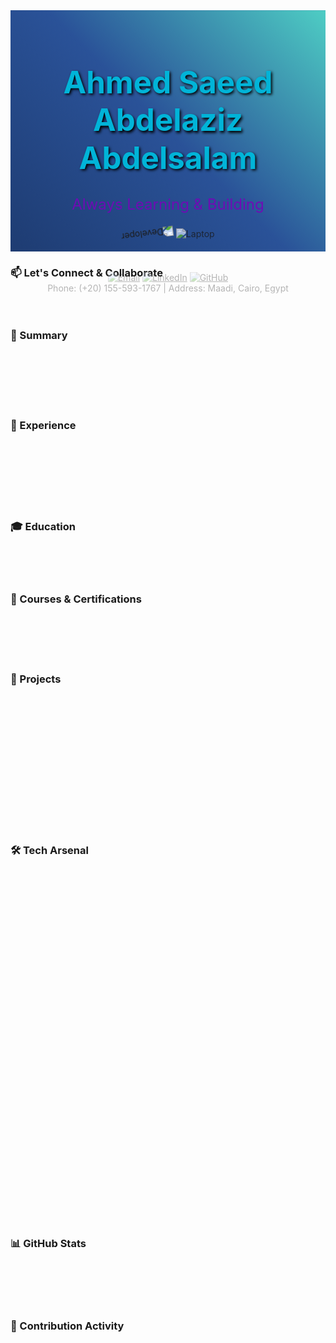 <div align="center" style="background: linear-gradient(45deg, #1e3c72, #2a5298, #4ecdc4); padding: 20px; animation: rotateGradient 6s infinite linear, fadeIn 2s;">
  <h1 style="color: #00b4d8; font-size: 48px; text-shadow: 2px 2px 4px #000; animation: slideIn 1.5s ease-out, pulse 3s infinite;">
    Ahmed Saeed Abdelaziz Abdelsalam
  </h1>
  <p style="color: #7209b7; font-size: 24px; animation: fadeIn 2s 0.5s backwards, scaleUp 1.5s;">
    Always Learning & Building
  </p>
  <img src="https://raw.githubusercontent.com/Tarikul-Islam-Anik/Animated-Fluent-Emojis/master/Emojis/People%20with%20professions/Man%20Technologist%20Light%20Skin%20Tone.png" width="100" height="100" alt="Developer" style="animation: bounce 2s infinite, rotate 4s infinite linear;">
  <img src="https://raw.githubusercontent.com/Tarikul-Islam-Anik/Animated-Fluent-Emojis/master/Emojis/Objects/Laptop.png" width="100" height="100" alt="Laptop" style="animation: bounce 2.5s infinite, fadeIn 2s 1s backwards;">
</div>

<style>
  @keyframes fadeIn {
    from { opacity: 0; }
    to { opacity: 1; }
  }
  @keyframes slideIn {
    from { transform: translateY(-50px); opacity: 0; }
    to { transform: translateY(0); opacity: 1; }
  }
  @keyframes bounce {
    0%, 20%, 50%, 80%, 100% { transform: translateY(0); }
    40% { transform: translateY(-10px); }
    60% { transform: translateY(-5px); }
  }
  @keyframes rotate {
    from { transform: rotate(0deg); }
    to { transform: rotate(360deg); }
  }
  @keyframes rotateGradient {
    0% { background-position: 0% 50%; }
    50% { background-position: 100% 50%; }
    100% { background-position: 0% 50%; }
  }
  @keyframes pulse {
    0% { transform: scale(1); }
    50% { transform: scale(1.05); }
    100% { transform: scale(1); }
  }
  @keyframes scaleUp {
    from { transform: scale(0.9); }
    to { transform: scale(1); }
  }
</style>

<!-- Contact Info: From your CV -->
### 📫 Let's Connect & Collaborate
<p align="center" style="animation: fadeIn 2s 1.5s backwards, slideIn 2s 1.5s;">
  <a href="mailto:ahmedsaedabdallsalam614@gmail.com"><img src="https://img.shields.io/badge/Email-ahmedsaedabdallsalam614%40gmail.com-red?logo=gmail&style=plastic&animation=slide" alt="Email"></a>
  <a href="https://www.linkedin.com/in/ahmed-saed-98381b279"><img src="https://img.shields.io/badge/LinkedIn-ahmed--saed--98381b279-blue?logo=linkedin&style=plastic&animation=slide" alt="LinkedIn"></a>
  <a href="https://github.com/ahmedsaed7"><img src="https://img.shields.io/badge/GitHub-ahmedsaed7-black?logo=github&style=plastic&animation=slide" alt="GitHub"></a>
  <br>
  Phone: (+20) 155-593-1767 | Address: Maadi, Cairo, Egypt
</p>

<!-- Summary: From your CV -->
### 📝 Summary
<div style="animation: fadeIn 2s 2s backwards, scaleUp 2s 2s;">
  A dedicated computer science student eager to secure an internship to build on my technical expertise and gain hands-on experience in software development. Along with a strong work ethic, I aim to apply my versatile skill set to make valuable contributions that elevate user experience and drive business success.
</div>

<!-- Experience: From your CV -->
### 💼 Experience
<div style="animation: slideIn 2s 2.5s backwards, fadeIn 2s 2.5s;">
  #### Cyber Security Intern | Mindset Training – Cairo, Egypt
  Aug 2024 – Sep 2024
  - Gained hands-on experience in cybersecurity fundamentals including network security, ethical hacking, and vulnerability assessment.
  - Conducted penetration testing and applied security best practices in simulated lab environments.
  - Identified and analyzed potential system vulnerabilities to improve overall application security posture.
</div>

<!-- Education: From your CV -->
### 🎓 Education
<div style="animation: fadeIn 2s 3s backwards, scaleUp 2s 3s;">
  #### Faculty of Science, Cairo University – Cairo, Egypt
  Bachelor of Science, Computer Science Department  
  Sep 2021 – Present | Grade: Very Good
</div>

<!-- Courses & Certifications: From your CV -->
### 📜 Courses & Certifications
<div style="animation: slideIn 2s 3.5s backwards, fadeIn 2s 3.5s;">
  - Ethical Hacking Course | Cisco Networking Academy | Sep 2024 – Dec 2024
  - Back-End Web Development Diploma | SEF Academy | Jan 2023 – Apr 2024
  - Front-End Web Development Diploma | SEF Academy | Sep 2023 – Jan 2024
</div>

<!-- Projects: From your CV, with placeholder screenshots -->
### 🚀 Projects
<div align="center" style="animation: fadeIn 2s 4s backwards, scaleUp 2s 4s;">
  <table>
    <tr>
      <td width="50%">
        <h3>Web Application</h3>
        <p>Technologies: React.js, Node.js, MongoDB</p>
        <p>Developed a full-stack web application with authentication, database integration, and responsive UI.</p>
        <!-- Placeholder; replace with actual upload: images/web-app-screenshot.png -->
        <img src="https://via.placeholder.com/300x150/0D1117/FFFFFF?text=Web+App+Screenshot" alt="Web App Screenshot" width="100%">
      </td>
      <td width="50%">
        <h3>Mobile Application</h3>
        <p>Technologies: React Native, Firebase</p>
        <p>Built a cross-platform mobile app with real-time data synchronization and cloud storage support.</p>
        <!-- Placeholder; replace with actual upload: images/mobile-app-screenshot.png -->
        <img src="https://via.placeholder.com/300x150/0D1117/FFFFFF?text=Mobile+App+Screenshot" alt="Mobile App Screenshot" width="100%">
      </td>
    </tr>
  </table>
</div>

<!-- Tech Arsenal: Expanded with more icons and animations -->
### 🛠️ Tech Arsenal
<div align="center" style="animation: pulse 3s infinite, fadeIn 2s 4.5s backwards, scaleUp 2s 4.5s;">
  #### 🔥 Core Languages
  <img src="https://raw.githubusercontent.com/devicons/devicon/master/icons/java/java-original.svg" alt="Java" width="40" height="40" style="animation: rotate 4s infinite linear;">
  <img src="https://raw.githubusercontent.com/devicons/devicon/master/icons/cplusplus/cplusplus-original.svg" alt="C++" width="40" height="40" style="animation: bounce 2s infinite;">
  <img src="https://raw.githubusercontent.com/devicons/devicon/master/icons/javascript/javascript-original.svg" alt="JavaScript" width="40" height="40" style="animation: fadeIn 2s 5s backwards;">
  <img src="https://raw.githubusercontent.com/devicons/devicon/master/icons/kotlin/kotlin-original.svg" alt="Kotlin" width="40" height="40" style="animation: slideIn 2s 5.5s backwards;">

  #### 💻 Backend Powerhouse
  <img src="https://raw.githubusercontent.com/devicons/devicon/master/icons/nodejs/nodejs-original.svg" alt="Node.js" width="40" height="40" style="animation: rotate 4s infinite linear;">
  <img src="https://raw.githubusercontent.com/devicons/devicon/master/icons/express/express-original.svg" alt="Express" width="40" height="40" style="animation: bounce 2.5s infinite;">

  #### 🗄️ Database Mastery
  <img src="https://raw.githubusercontent.com/devicons/devicon/master/icons/mongodb/mongodb-original.svg" alt="MongoDB" width="40" height="40" style="animation: fadeIn 2s 6s backwards;">
  <img src="https://raw.githubusercontent.com/devicons/devicon/master/icons/firebase/firebase-plain.svg" alt="Firebase" width="40" height="40" style="animation: slideIn 2s 6.5s backwards;">

  #### 🎨 Frontend & Mobile
  <img src="https://raw.githubusercontent.com/devicons/devicon/master/icons/html5/html5-original.svg" alt="HTML5" width="40" height="40" style="animation: rotate 4s infinite linear;">
  <img src="https://raw.githubusercontent.com/devicons/devicon/master/icons/css3/css3-original.svg" alt="CSS3" width="40" height="40" style="animation: bounce 2s infinite;">
  <img src="https://raw.githubusercontent.com/devicons/devicon/master/icons/bootstrap/bootstrap-original.svg" alt="Bootstrap" width="40" height="40" style="animation: fadeIn 2s 7s backwards;">
  <img src="https://raw.githubusercontent.com/devicons/devicon/master/icons/tailwindcss/tailwindcss-original-wordmark.svg" alt="Tailwind" width="40" height="40" style="animation: slideIn 2s 7.5s backwards;">
  <img src="https://raw.githubusercontent.com/devicons/devicon/master/icons/react/react-original.svg" alt="React" width="40" height="40" style="animation: rotate 4s infinite linear;">
  <img src="https://raw.githubusercontent.com/devicons/devicon/master/icons/react/react-original.svg" alt="React Native" width="40" height="40" title="React Native" style="animation: bounce 2.5s infinite;">

  #### ☁️ Cloud & DevOps
  <img src="https://raw.githubusercontent.com/devicons/devicon/master/icons/git/git-original.svg" alt="Git" width="40" height="40" style="animation: fadeIn 2s 8s backwards;">
  <img src="https://raw.githubusercontent.com/devicons/devicon/master/icons/docker/docker-original.svg" alt="Docker" width="40" height="40" style="animation: slideIn 2s 8.5s backwards;">

  #### 🛠️ Development Tools
  <img src="https://raw.githubusercontent.com/devicons/devicon/master/icons/github/github-original.svg" alt="GitHub" width="40" height="40" style="animation: rotate 4s infinite linear;">
  <img src="https://raw.githubusercontent.com/devicons/devicon/master/icons/vscode/vscode-original.svg" alt="VS Code" width="40" height="40" style="animation: bounce 2s infinite;">
</div>

<!-- GitHub Stats: Showing all languages -->
### 📊 GitHub Stats
<div align="center" style="animation: fadeIn 2s 9s backwards, scaleUp 2s 9s;">
  <p><em>Currently with 6 stars, 65 commits in 2025, and contributions to 6 repos (Rank: C+).</em></p>
  <img src="https://github-readme-stats.vercel.app/api?username=ahmedsaed7&show_icons=true&theme=radical&hide_border=true&bg_color=0D1117&border_color=30363D&title_color=58A6FF&text_color=F0F6FC&include_all_commits=true" width="48%" />
  <img src="https://github-readme-stats.vercel.app/api/top-langs/?username=ahmedsaed7&layout=compact&theme=radical&hide_border=true&bg_color=0D1117&border_color=30363D&title_color=58A6FF&text_color=F0F6FC&langs_count=5" width="48%" alt="All Languages in Repositories" />
  <img src="https://github-readme-streak-stats.herokuapp.com/?user=ahmedsaed7&theme=radical&hide_border=true&background=0D1117&border=30363D&stroke=58A6FF&ring=F0F6FC&fire=58A6FF&currStreakLabel=F0F6FC" width="48%" />
</div>

<!-- Contribution Activity: Snake animation -->
### 🐍 Contribution Activity
<div align="center" style="animation: fadeIn 2s 9.5s backwards, rotate 10s infinite linear;">
  <img src="https://github-readme-activity-graph.vercel.app/graph?username=ahmedsaed7&theme=gruvbox&hide_border=true&bg_color=0D1117" alt="Activity Graph" />
</div>

<!-- Nice to Meet You: Inspired by the examples -->

<p align="center" style="color: #FFD700; font-size: 32px; text-shadow: 2px 2px 4px #000; animation: slideIn 2s 10s backwards, pulse 3s infinite;">
 🌟 Nice to Meet You
</p>
